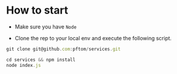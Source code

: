 # How to start

- Make sure you have `Node`

- Clone the rep to your local env and execute the following script.

```javascript
git clone git@github.com:pftom/services.git

cd services && npm install
node index.js
```